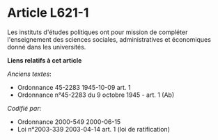 # Article L621-1

Les instituts d'études politiques ont pour mission de compléter l'enseignement des sciences sociales, administratives et
économiques donné dans les universités.

**Liens relatifs à cet article**

_Anciens textes_:

  - Ordonnance 45-2283 1945-10-09 art. 1
  - Ordonnance n°45-2283 du 9 octobre 1945 - art. 1 (Ab)

_Codifié par_:

  - Ordonnance 2000-549 2000-06-15
  - Loi n°2003-339 2003-04-14 art. 1 (loi de ratification)
